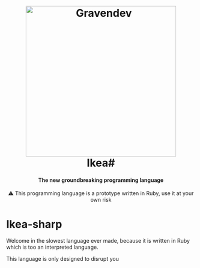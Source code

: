 <h1 align="center">
  <br>
  <img src="https://i.imgur.com/x5b9ORc.png" alt="Gravendev" width="400">
  <br>
  Ikea#
  <br>
</h1>

<h4 align="center">The new groundbreaking programming language</h4>

<p align="center">⚠️ This programming language is a prototype written in Ruby, use it at your own risk</p>

# Ikea-sharp
Welcome in the slowest language ever made, because it is written in Ruby which is too an interpreted language.

This language is only designed to disrupt you
